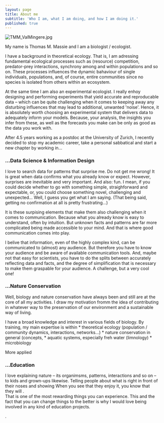```yaml
---
layout: page
title: About me
subtitle: 'Who I am, what I am doing, and how I am doing it.'
published: true
---
```

![TMM_ValMingere.jpg]({{site.baseurl}}/img/TMM_ValMingere.jpg)

My name is Thomas M. Massie and I am a biologist / ecologist.

I have a background in theoretical ecology. That is, I am adressing fundamental ecological processes such as (resource) competition, predator-prey interactions, synchrony among and within populations and so on. These processes influences the dynamic bahaviour of single individuals, populations, and, of course, entire communities since no species is isolated from others within an ecosystem.  

At the same time I am also an experimental ecologist. I really enhoy designing and performing experiments that yield accurate and reproducable data – which can be quite challenging when it comes to keeping away any disturbing influences that may lead to additional, unwanted 'noise'. Hence, it is absolutely worth choosing an experimental system that delivers data to adequately inform your models. Because, your analysis, the insights you infer from these, as well as the forecasts you make can be only as good as the data you work with.  

After 4.5 years working as a postdoc at the University of Zurich, I recently decided to stop my academic career, take a personal sabbatical and start a new chapter by working in...


### ...Data Science & Information Design

I love to search data for patterns that surprise me. Do not get me wrong! It is great when data confirms what you already know or expect. However, surprises are inevitable and very important. And also: fun. I mean, if you could decide whether to go with something simple, straighforward and expectable, or, you could choose something novel, challenging and unexpected... Well, I guess you get what I am saying. (That being said, getting no confirmation at all is pretty frustrating...)  
   
It is these surpising elements that make them also challenging when it comes to communication. Because what you already know is easy to understand, often by intuition. But unknown facts and patterns are far more complicated being made accessible to your mind. And that is where good communication comes into play.  

I belive that information, even of the highly complex kind, can be communicated to (almost) any audience. But therefore you have to know your audience and be aware of available communication tools. And, maybe not that easy for scientists, you have to do the splits between accurately reflecting data and facts, and the degree of simplification that is necessary to make them graspable for your audience. A challenge, but a very cool one! 


### ...Nature Conservation

Well, biology and nature conservation have always been and still are at the core of all my activities. I draw my motivation fromm the idea of contributing in whatever way to the preservation of our environment and a sustainable way of living. 

I have a broad knowledge and interest in various fields of biology. By training, my main expertise is within 
	* theoretical ecology (population / community dynamics, interactions, networks...)
    * nature conservation in general (concepts, 
    * aquatic systems, especially freh water (limnology)
    * microbiology

More applied

### ...Education

I love explaining nature – its organimsms, patterns, interactions and so on – to kids and grown-ups likewise. Telling people about what is right in front of their noses and showing 
When you see that they enjoy it, you know that they will .  
   That is one of the most rewarding things you can experience. This and the fact that you can change things to the better is why I would love being involved in any kind of education projects.







.